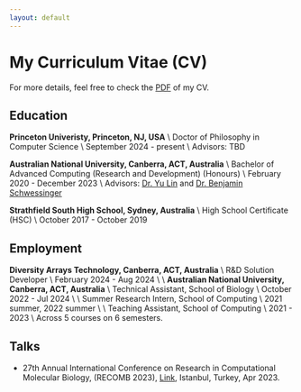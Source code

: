 ```yaml
---
layout: default
---
```


# My Curriculum Vitae (CV)

For more details, feel free to check the [PDF](files/Runpeng_Luo_Curriculum_Vitae.pdf) of my CV.

## Education

**Princeton Univeristy, Princeton, NJ, USA** \\
Doctor of Philosophy in Computer Science \\
September 2024 - present \\
Advisors: TBD

**Australian National University, Canberra, ACT, Australia** \\
Bachelor of Advanced Computing (Research and Development) (Honours) \\
February 2020 - December 2023 \\
Advisors: [Dr. Yu Lin](https://users.cecs.anu.edu.au/~u1024708/) and [Dr. Benjamin Schwessinger](https://biology.anu.edu.au/people/academics/benjamin-schwessinger)

**Strathfield South High School, Sydney, Australia** \\
High School Certificate (HSC) \\
October 2017 - October 2019

## Employment
**Diversity Arrays Technology, Canberra, ACT, Australia** \\
R&D Solution Developer \\
February 2024 - Aug 2024 \\
\\
**Australian National University, Canberra, ACT, Australia** \\
Technical Assistant, School of Biology \\
October 2022 - Jul 2024 \\
\\
Summer Research Intern, School of Computing \\
2021 summer, 2022 summer \\
\\
Teaching Assistant, School of Computing \\
2021 - 2023 \\
Across 5 courses on 6 semesters.

## Talks
- 27th Annual International Conference on Research in Computational Molecular Biology, (RECOMB 2023), [Link](https://www.youtube.com/watch?v=MHNAZ8OkyUI), Istanbul, Turkey, Apr 2023.


